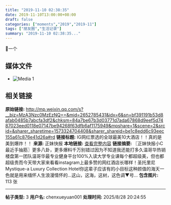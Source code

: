 ```yaml
---
title: "2019-11-10 02:38:35"
date: 2019-11-10T13:00:00+08:00
draft: false
categories: ["moments","2019","2019-11"]
tags: ["朋友圈","生活记录"]
summary: "2019-11-10 02:38:35..."
---
```


🐎一个

## 媒体文件

- ![Media 1](/Moments/photos/2019-11-10/201911100238350.jpg)

## 相关链接

**原始链接:** http://mp.weixin.qq.com/s?__biz=MzA3Nzc0MzEzNQ==&mid=2652785431&idx=6&sn=bf391191b53d8afab0485b7abcfa3df2&chksm=84a7be67b3d03771d7ada67868d9eef5d7487023eed0118e07147be94268f63dfb6af1175949&mpshare=1&scene=2&srcid=&sharer_sharetime=1573324704408&sharer_shareid=be1c8edd6c93eec155a61c876e41d26a#rd
**链接标题:** IG网红票选的全球最美10大酒店！！真的是美到爆炸！！
**来源:** 正妹快报
**本地链接:** [查看完整内容](/link_content/2019/11/2019-11-10-3/link_content/)
**链接摘要:** 〖正妹快报小C最近手抽筋〗更多八卦，更多爆料千万别错过因为不知道我还能打多久温哥华热销楼盘第一团队温哥华最专业健身平台100%入读大学专业课每个都超级美，但也都超级贵而今天带大家来看看instagram上最多赞的网红酒店长哪样！圣托里尼Mystique-a Luxury Collection Hotel你这辈子应该有的小目标这种颜值的海天一色就是用来缅怀人生浪漫情怀的…这山，这海，这树，这色调▼号...
**包含图片:** 113 张

---

**帖子类型:** 3
**用户名:** chenxueyuan001
**处理时间:** 2025/8/28 20:24:55